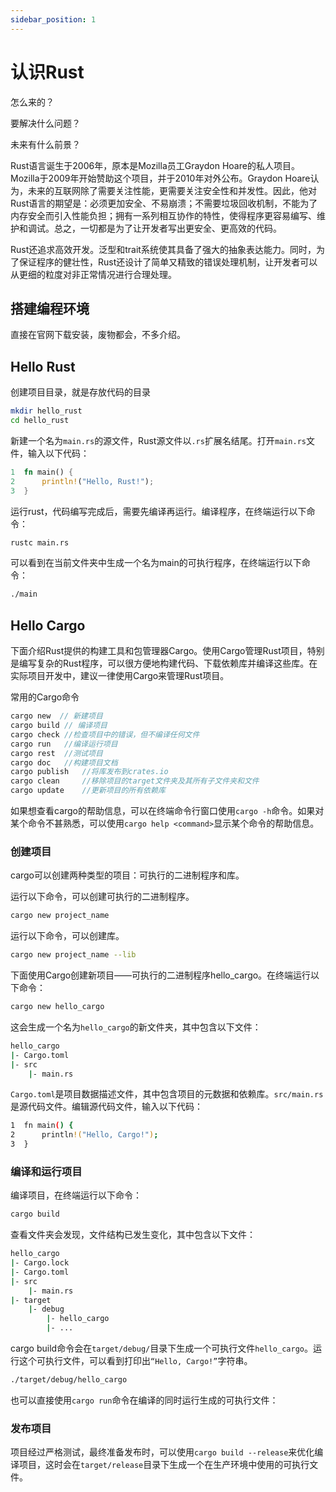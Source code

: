 ```yaml
---
sidebar_position: 1
---
```


# 认识Rust

怎么来的？

要解决什么问题？

未来有什么前景？

Rust语言诞生于2006年，原本是Mozilla员工Graydon Hoare的私人项目。Mozilla于2009年开始赞助这个项目，并于2010年对外公布。Graydon Hoare认为，未来的互联网除了需要关注性能，更需要关注安全性和并发性。因此，他对Rust语言的期望是：必须更加安全、不易崩溃；不需要垃圾回收机制，不能为了内存安全而引入性能负担；拥有一系列相互协作的特性，使得程序更容易编写、维护和调试。总之，一切都是为了让开发者写出更安全、更高效的代码。

Rust还追求高效开发。泛型和trait系统使其具备了强大的抽象表达能力。同时，为了保证程序的健壮性，Rust还设计了简单又精致的错误处理机制，让开发者可以从更细的粒度对非正常情况进行合理处理。

## 搭建编程环境

直接在官网下载安装，废物都会，不多介绍。

## Hello Rust

创建项目目录，就是存放代码的目录

```bash
mkdir hello_rust
cd hello_rust
```

新建一个名为`main.rs`的源文件，Rust源文件以`.rs`扩展名结尾。打开`main.rs`文件，输入以下代码：

```rust
1  fn main() {
2      println!("Hello, Rust!");
3  }
```

运行rust，代码编写完成后，需要先编译再运行。编译程序，在终端运行以下命令：

```bash
rustc main.rs
```

可以看到在当前文件夹中生成一个名为main的可执行程序，在终端运行以下命令：

```bash
./main
```

## Hello Cargo

下面介绍Rust提供的构建工具和包管理器Cargo。使用Cargo管理Rust项目，特别是编写复杂的Rust程序，可以很方便地构建代码、下载依赖库并编译这些库。在实际项目开发中，建议一律使用Cargo来管理Rust项目。

常用的Cargo命令

```rust
cargo new  // 新建项目
cargo build // 编译项目
cargo check	//检查项目中的错误，但不编译任何文件
cargo run 	//编译运行项目
cargo rest 	//测试项目
cargo doc	//构建项目文档
cargo publish	//将库发布到crates.io
cargo clean		//移除项目的target文件夹及其所有子文件夹和文件
cargo update	//更新项目的所有依赖库
```

如果想查看cargo的帮助信息，可以在终端命令行窗口使用`cargo -h`命令。如果对某个命令不甚熟悉，可以使用`cargo help <command>`显示某个命令的帮助信息。

### 创建项目

cargo可以创建两种类型的项目：可执行的二进制程序和库。

运行以下命令，可以创建可执行的二进制程序。

```bash
cargo new project_name
```

运行以下命令，可以创建库。

```bash
cargo new project_name --lib
```

下面使用Cargo创建新项目——可执行的二进制程序hello_cargo。在终端运行以下命令：

```bash
cargo new hello_cargo
```

这会生成一个名为`hello_cargo`的新文件夹，其中包含以下文件：

```bash
hello_cargo
|- Cargo.toml
|- src
    |- main.rs
```

`Cargo.toml`是项目数据描述文件，其中包含项目的元数据和依赖库。`src/main.rs`是源代码文件。编辑源代码文件，输入以下代码：

```bash
1  fn main() {
2      println!("Hello, Cargo!");
3  }
```

### 编译和运行项目

编译项目，在终端运行以下命令：

```bash
cargo build
```

查看文件夹会发现，文件结构已发生变化，其中包含以下文件：

```bash
hello_cargo
|- Cargo.lock
|- Cargo.toml
|- src
    |- main.rs
|- target
    |- debug
        |- hello_cargo
        |- ...
```

cargo build命令会在`target/debug/`目录下生成一个可执行文件`hello_cargo`。运行这个可执行文件，可以看到打印出`“Hello, Cargo!”`字符串。

```bash
./target/debug/hello_cargo
```

也可以直接使用`cargo run`命令在编译的同时运行生成的可执行文件：

### 发布项目

项目经过严格测试，最终准备发布时，可以使用`cargo build --release`来优化编译项目，这时会在`target/release`目录下生成一个在生产环境中使用的可执行文件。